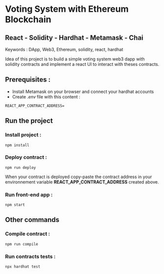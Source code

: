 # Voting System with Ethereum Blockchain

## React - Solidity - Hardhat - Metamask - Chai

Keywords : DApp, Web3, Ethereum, solidity, react, hardhat

Idea of this project is to build a simple voting system web3 dapp with solidity contracts and implement a react UI to interact with theses contracts.

## Prerequisites :

- Install Metamask on your browser and connect your hardhat accounts
- Create _.env_ file with this content :

```
REACT_APP_CONTRACT_ADDRESS=
```

## Run the project

### Install project :

```
npm install
```

### Deploy contract :

```
npm run deploy
```

When your contract is deployed copy-paste the contract address in your environnement variable **REACT_APP_CONTRACT_ADDRESS** created above.

### Run front-end app :

```
npm start
```

## Other commands

### Compile contract :

```
npm run compile
```

### Run contracts tests :

```
npx hardhat test
```
